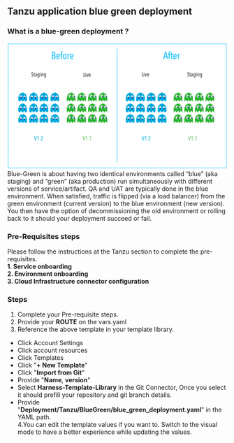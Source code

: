 ## Tanzu application blue green deployment 
### What is a blue-green deployment ?
![bg.png](..%2F..%2F..%2F.ignore%2Fbg.png)
Blue-Green is about having two identical environments called “blue” (aka staging) and “green” (aka production) run simultaneously with different versions of service/artifact. QA and UAT are typically done in the blue environment. When satisfied, traffic is flipped (via a load balancer) from the green environment (current version) to the blue environment (new version). You then have the option of decommissioning the old environment or rolling back to it should your deployment succeed or fail.
### Pre-Requisites steps
Please follow the instructions at the Tanzu section to complete the pre-requisites.  
**1. Service onboarding**  
**2. Environment onboarding**  
**3. Cloud Infrastructure connector configuration**


### Steps
1. Complete your Pre-requisite steps. 
2. Provide your **ROUTE** on the vars.yaml 
3. Reference the above template in your template library. 
* Click Account Settings
* Click account resources
* Click Templates
* Click "**+ New Template**"
* Click "**Import from Git**"
* Provide "**Name**, **version**"
* Select **Harness-Template-Library** in the Git Connector, Once you select it should prefill your repository and git branch details. 
* Provide "**Deployment/Tanzu/BlueGreen/blue_green_deployment.yaml**" in the YAML path.  
4.You can edit the template values if you want to. Switch to the visual mode to have a better experience while updating the values. 